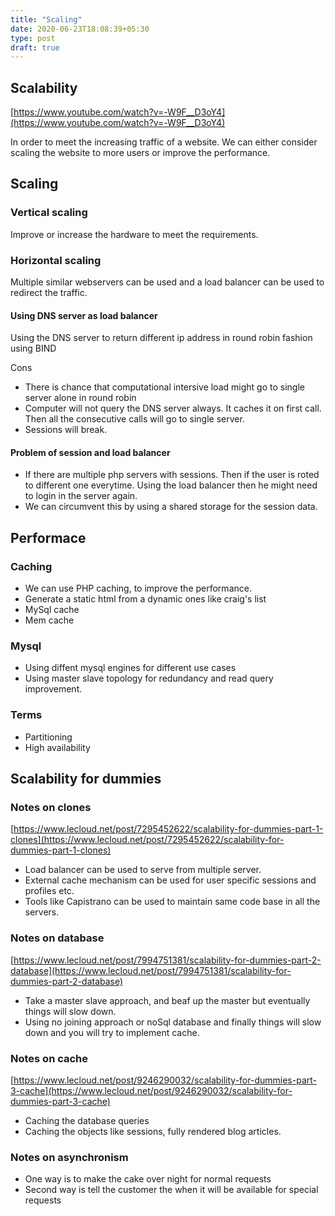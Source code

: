 ```yaml
---
title: "Scaling"
date: 2020-06-23T18:08:39+05:30
type: post
draft: true
---
```


## Scalability

[https://www.youtube.com/watch?v=-W9F__D3oY4](https://www.youtube.com/watch?v=-W9F__D3oY4)

In order to meet the increasing traffic of a website.
We can either consider scaling the website to more users or improve the performance.

## Scaling

### Vertical scaling

Improve or increase the hardware to meet the requirements.

### Horizontal scaling

Multiple similar webservers can be used and a load balancer can be used to redirect the traffic.

#### Using DNS server as load balancer

Using the DNS server to return different ip address in round robin fashion using BIND

Cons

* There is chance that computational intersive load might go to single server alone in round robin
* Computer will not query the DNS server always. It caches it on first call. Then all the consecutive calls
will go to single server.
* Sessions will break.

#### Problem of session and load balancer

* If there are multiple php servers with sessions. Then if the user is roted to different one everytime. Using the load balancer then he might need to login in the server again.
* We can circumvent this by using a shared storage for the session data.

## Performace

### Caching

* We can use PHP caching, to improve the performance.
* Generate a static html from a dynamic ones like craig's list
* MySql cache
* Mem cache

### Mysql

* Using diffent mysql engines for different use cases
* Using master slave topology for redundancy and read query improvement.

### Terms

* Partitioning
* High availability

## Scalability for dummies

### Notes on clones

[https://www.lecloud.net/post/7295452622/scalability-for-dummies-part-1-clones](https://www.lecloud.net/post/7295452622/scalability-for-dummies-part-1-clones)

* Load balancer can be used to serve from multiple server.
* External cache mechanism can be used for user specific sessions and profiles etc.
* Tools like Capistrano can be used to maintain same code base in all the servers.

### Notes on database

[https://www.lecloud.net/post/7994751381/scalability-for-dummies-part-2-database](https://www.lecloud.net/post/7994751381/scalability-for-dummies-part-2-database)

* Take a master slave approach, and beaf up the master but eventually things will slow down.
* Using no joining approach or noSql database and finally things will slow down and you will try to implement cache.

### Notes on cache

[https://www.lecloud.net/post/9246290032/scalability-for-dummies-part-3-cache](https://www.lecloud.net/post/9246290032/scalability-for-dummies-part-3-cache)

* Caching the database queries
* Caching the objects like sessions, fully rendered blog articles.

### Notes on asynchronism

* One way is to make the cake over night for normal requests
* Second way is tell the customer the when it will be available for special requests
